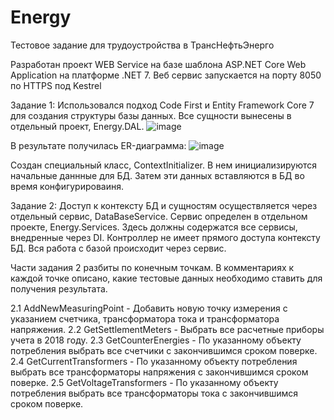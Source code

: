 # Energy
Тестовое задание для трудоустройства в ТрансНефтьЭнерго

Разработан проект WEB Service на базе шаблона ASP.NET Core Web Application на платформе .NET 7. Веб сервис запускается на порту 8050 по HTTPS под Kestrel

Задание 1:
Использовался подход Code First и Entity Framework Core 7 для создания структуры базы данных. 
Все сущности вынесены в отдельный проект, Energy.DAL.
![image](https://github.com/Ptkuz/Energy/assets/43362172/ea2443c7-4902-49cf-8fc6-ef370fd8ec30)

В результате получилась ER-диаграмма:
![image](https://github.com/Ptkuz/Energy/assets/43362172/fb818826-9c10-4cf4-8fd4-8165345e7e5d)

Создан специальный класс, ContextInitializer. В нем инициализируются начальные даннные для БД. Затем эти данных вставляются в БД во время конфигурироваиня.

Задание 2:
Доступ к контексту БД и сущностям осуществляется через отдельный сервис, DataBaseService. Сервис определен в отдельном проекте, Energy.Services. Здесь должны
содержатся все сервисы, внедренные через DI. Контроллер не имеет прямого доступа контексту БД. Вся работа с базой происходит через сервис.

Части задания 2 разбиты по конечным точкам. В комментариях к каждой точке описано, какие тестовые данных необходимо ставить для получения результата.

2.1 AddNewMeasuringPoint -
Добавить новую точку измерения с указанием счетчика, трансформатора тока и трансформатора напряжения.
2.2 GetSettlementMeters -
Выбрать все расчетные приборы учета в 2018 году.
2.3 GetCounterEnergies -
По указанному объекту потребления выбрать все счетчики с закончившимся сроком поверке.
2.4 GetCurrentTransformers -
По указанному объекту потребления выбрать все трансформаторы напряжения с закончившимся сроком поверке.
2.5 GetVoltageTransformers -
По указанному объекту потребления выбрать все трансформаторы тока с закончившимся сроком поверке.


